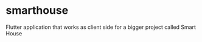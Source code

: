# smarthouse

 Flutter application that works as client side for a bigger project called Smart House

